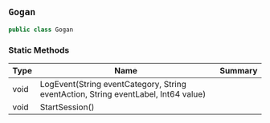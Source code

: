 ## `Gogan`

```csharp
public class Gogan
```

### Static Methods

| Type | Name | Summary | 
| --- | --- | --- | 
| void | LogEvent(String eventCategory, String eventAction, String eventLabel, Int64 value) |  | 
| void | StartSession() |  | 


